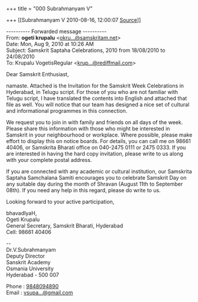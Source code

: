 +++
title = "000 Subrahmanyam V"

+++
[[Subrahmanyam V	2010-08-16, 12:00:07 [Source](https://groups.google.com/g/bvparishat/c/8giroBcWH50)]]



  
  

---------- Forwarded message ----------  
From: **ogeti krupalu** \<[okru...@samskritam.net]()\>  
Date: Mon, Aug 9, 2010 at 10:26 AM  
Subject: Samskrit Saptaha Celebrations, 2010 from 18/08/2010 to 24/08/2010  
To: Krupalu VogetisRegular \<[krup...@rediffmail.com]()\>  
  
  

Dear Samskrit Enthusiast,  
  
namaste. Attached is the Invitation for the Samskrit Week Celebrations in Hyderabad, in Telugu script. For those of you who are not familiar with Telugu script, I have translated the contents into English and attached that file as well. You will notice that our team has designed a nice set of cultural and informational programmes in this connection.  
  
We request you to join in with family and friends on all days of the week. Please share this information with those who might be interested in Samskrit in your neighbourhood or workplace. Where possible, please make effort to display this on notice boards. For details, you can call me on 98661 40406, or Samskrita Bharati office on 040-2475 0111 or 2475 0333. If you are interested in having the hard copy invitation, please write to us along with your complete postal address.  
  
If you are connected with any academic or cultural institution, our Samskrita Saptaha Samchalana Samiti encourages you to celebrate
Samskrit Day on any suitable day during the month of Shravan (August 11th to September 08th). If you need any help in this regard, please do write to us.  
  
Looking forward to your active participation,  
  
bhavadIyaH,  
Ogeti Krupalu  
General Secretary, Samskrit Bharati, Hyderabad  
Cell: 98661 40406  

  
  
  
--  
Dr.V.Subrahmanyam  
  Deputy Director  
  Sanskrit Academy  
  Osmania University  
  Hyderabad - 500 007  
  
Phone : [9848094890](tel:(984)%20809-4890)  
Email : [vsupa...@gmail.com]()  

